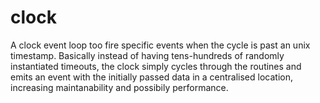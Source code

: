 # clock
A clock event loop too fire specific events when the cycle is past an unix timestamp.
Basically instead of having tens-hundreds of randomly instantiated timeouts, the clock simply cycles through the routines and emits an event with the initially passed data in a centralised location, increasing maintanability and possibily performance. 
